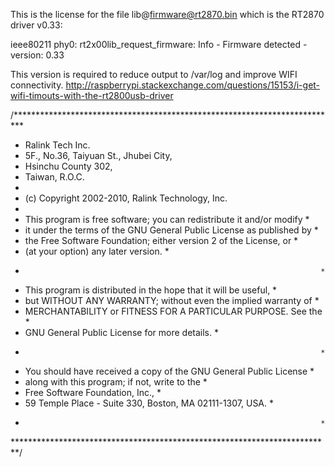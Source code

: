 This is the license for the file lib@firmware@rt2870.bin which is the
RT2870 driver v0.33:

ieee80211 phy0: rt2x00lib_request_firmware: Info - Firmware detected - version: 0.33

This version is required to reduce output to /var/log and improve WIFI connectivity.
http://raspberrypi.stackexchange.com/questions/15153/i-get-wifi-timouts-with-the-rt2800usb-driver

/**************************************************************************
 * Ralink Tech Inc.
 * 5F., No.36, Taiyuan St., Jhubei City,
 * Hsinchu County 302,
 * Taiwan, R.O.C.
 *
 * (c) Copyright 2002-2010, Ralink Technology, Inc.
 *
 * This program is free software; you can redistribute it and/or modify  *
 * it under the terms of the GNU General Public License as published by  *
 * the Free Software Foundation; either version 2 of the License, or     *
 * (at your option) any later version.                                   *
 *                                                                       *
 * This program is distributed in the hope that it will be useful,       *
 * but WITHOUT ANY WARRANTY; without even the implied warranty of        *
 * MERCHANTABILITY or FITNESS FOR A PARTICULAR PURPOSE.  See the         *
 * GNU General Public License for more details.                          *
 *                                                                       *
 * You should have received a copy of the GNU General Public License     *
 * along with this program; if not, write to the                         *
 * Free Software Foundation, Inc.,                                       *
 * 59 Temple Place - Suite 330, Boston, MA  02111-1307, USA.             *
 *                                                                       *
 *************************************************************************/
